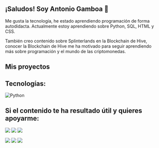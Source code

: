 ## ¡Saludos! Soy Antonio Gamboa 👋

Me gusta la tecnología, he estado aprendiendo programación de forma autodidacta. Actualmente estoy aprendiendo sobre Python, SQL, HTML y CSS.

También creo contenido sobre Splinterlands en la Blockchain de Hive, conocer la Blockchain de Hive me ha motivado para seguir aprendiendo más 
sobre programación y el mundo de las criptomonedas.

## Mis proyectos

## Tecnologías:
![Python](https://img.shields.io/badge/python-3670A0?style=for-the-badge&logo=python&logoColor=ffdd54)

## Si el contenido te ha resultado útil y quieres apoyarme:
[![](https://img.shields.io/badge/1%20HIVE-8e8e8e?style=for-the-badge&labelColor=101010)](https://hivesigner.com/sign/transfer?to=antoniojg&amount=1%20HIVE) [![](https://img.shields.io/badge/5%20HIVE-8e8e8e?style=for-the-badge&labelColor=101010)](https://hivesigner.com/sign/transfer?to=antoniojg&amount=5%20HIVE) [![](https://img.shields.io/badge/10%20HIVE-8e8e8e?style=for-the-badge&labelColor=101010)](https://hivesigner.com/sign/transfer?to=antoniojg&amount=10%20HIVE)

[![](https://img.shields.io/badge/1%20HBD-8e8e8e?style=for-the-badge&labelColor=101010)](https://hivesigner.com/sign/transfer?to=antoniojg&amount=1%20HBD) [![](https://img.shields.io/badge/5%20HBD-8e8e8e?style=for-the-badge&labelColor=101010)](https://hivesigner.com/sign/transfer?to=antoniojg&amount=5%20HBD) [![](https://img.shields.io/badge/10%20HBD-8e8e8e?style=for-the-badge&labelColor=101010)](https://hivesigner.com/sign/transfer?to=antoniojg&amount=10%20HBD)
